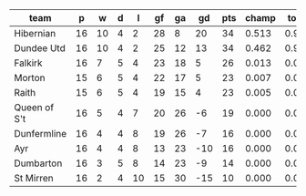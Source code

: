 |     team     | p  | w  | d | l  | gf | ga | gd  | pts | champ | top2  | top3  | top4  |  5-7  | bot4  | bot3  | bot2  |
|--------------|----|----|---|----|----|----|-----|-----|-------|-------|-------|-------|-------|-------|-------|-------|
| Hibernian    | 16 | 10 | 4 |  2 | 28 |  8 |  20 |  34 | 0.513 | 0.922 | 0.984 | 0.997 | 0.003 | 0.000 | 0.000 | 0.000|
| Dundee Utd   | 16 | 10 | 4 |  2 | 25 | 12 |  13 |  34 | 0.462 | 0.911 | 0.980 | 0.995 | 0.005 | 0.000 | 0.000 | 0.000|
| Falkirk      | 16 |  7 | 5 |  4 | 23 | 18 |   5 |  26 | 0.013 | 0.075 | 0.430 | 0.707 | 0.283 | 0.042 | 0.011 | 0.002|
| Morton       | 15 |  6 | 5 |  4 | 22 | 17 |   5 |  23 | 0.007 | 0.049 | 0.302 | 0.580 | 0.397 | 0.077 | 0.024 | 0.006|
| Raith        | 15 |  6 | 5 |  4 | 19 | 15 |   4 |  23 | 0.005 | 0.039 | 0.237 | 0.494 | 0.471 | 0.102 | 0.035 | 0.007|
| Queen of S't | 16 |  5 | 4 |  7 | 20 | 26 |  -6 |  19 | 0.000 | 0.004 | 0.045 | 0.142 | 0.658 | 0.416 | 0.201 | 0.071|
| Dunfermline  | 16 |  4 | 4 |  8 | 19 | 26 |  -7 |  16 | 0.000 | 0.001 | 0.013 | 0.050 | 0.511 | 0.691 | 0.439 | 0.203|
| Ayr          | 16 |  4 | 4 |  8 | 13 | 23 | -10 |  16 | 0.000 | 0.000 | 0.009 | 0.033 | 0.446 | 0.757 | 0.521 | 0.253|
| Dumbarton    | 16 |  3 | 5 |  8 | 14 | 23 |  -9 |  14 | 0.000 | 0.000 | 0.001 | 0.004 | 0.137 | 0.948 | 0.859 | 0.683|
| St Mirren    | 16 |  2 | 4 | 10 | 15 | 30 | -15 |  10 | 0.000 | 0.000 | 0.000 | 0.001 | 0.089 | 0.967 | 0.910 | 0.775|
